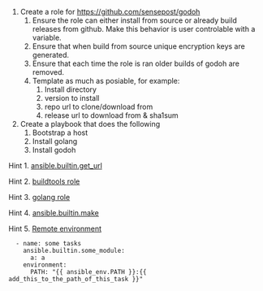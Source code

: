 1. Create a role for https://github.com/sensepost/godoh
    1. Ensure the role can either install from source or already build releases from github. Make this behavior is user controlable with a variable.
    2. Ensure that when build from source unique encryption keys are generated.
    3. Ensure that each time the role is ran older builds of godoh are removed.
    4. Template as much as posiable, for example:
       1. Install directory
       2. version to install
       3. repo url to clone/download from
       4. release url to download from & sha1sum
2. Create a playbook that does the following
   1. Bootstrap a host
   2. Install golang
   3. Install godoh

Hint 1. [ansible.builtin.get_url](https://docs.ansible.com/ansible/latest/collections/ansible/builtin/get_url_module.html)

Hint 2. [buildtools role](https://github.com/robertdebock/ansible-role-buildtools)

Hint 3. [golang role](https://github.com/gantsign/ansible-role-golang)

Hint 4. [ansible.builtin.make](https://docs.ansible.com/ansible/2.9/modules/make_module.html)

Hint 5. [Remote environment](https://docs.ansible.com/ansible/latest/user_guide/playbooks_environment.html)

```ansible
  - name: some tasks
    ansible.builtin.some_module:
      a: a
    environment:
      PATH: "{{ ansible_env.PATH }}:{{ add_this_to_the_path_of_this_task }}"
```
